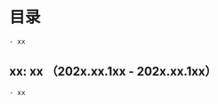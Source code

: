 <!--
 * @Descripttion: Sustainable
 * @version: 1.0.0
 * @Author: Kenny
 * @Date: 2021-10-29 22:47:57
 * @LastEditors: ~
 * @LastEditTime: 2024-06-03 12:04:17
-->
# 目录

```bash
- xx
```

## xx: xx （202x.xx.1xx - 202x.xx.1xx）

```bash
- xx
```
